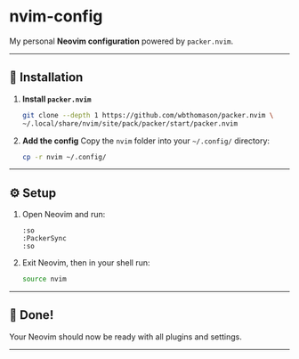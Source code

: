 # nvim-config

My personal **Neovim configuration** powered by `packer.nvim`.

---

## 🚀 Installation

1. **Install `packer.nvim`**

   ```bash
   git clone --depth 1 https://github.com/wbthomason/packer.nvim \
   ~/.local/share/nvim/site/pack/packer/start/packer.nvim
   ```

2. **Add the config**
   Copy the `nvim` folder into your `~/.config/` directory:

   ```bash
   cp -r nvim ~/.config/
   ```

---

## ⚙️ Setup

1. Open Neovim and run:

   ```vim
   :so
   :PackerSync
   :so
   ```

2. Exit Neovim, then in your shell run:

   ```bash
   source nvim
   ```

---

## 🎉 Done!

Your Neovim should now be ready with all plugins and settings.

---